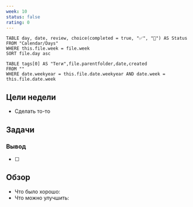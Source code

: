 ```yaml
---
week: 10
status: false
rating: 0
---
```


```dataview
TABLE day, date, review, choice(completed = true, "✅", "🔄") AS Status
FROM "Calendar/Days" 
WHERE this.file.week = file.week
SORT file.day asc
```

```dataview
TABLE tags[0] AS "Теги",file.parentfolder,date,created
FROM "" 
WHERE date.weekyear = this.file.date.weekyear AND date.week = this.file.date.week
```


## Цели недели

- Сделать то-то

## Задачи

### Вывод

- [ ]


## Обзор

- Что было хорошо:
- Что можно улучшить: